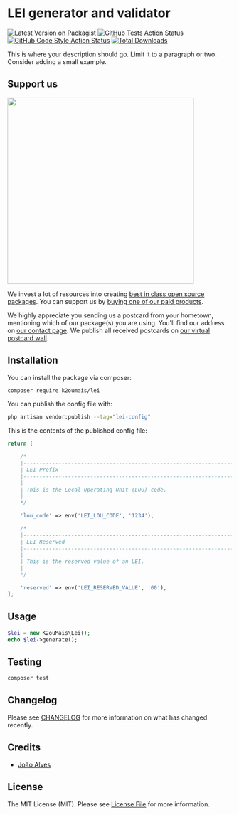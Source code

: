 # LEI generator and validator

[![Latest Version on Packagist](https://img.shields.io/packagist/v/k2oumais/lei.svg?style=flat-square)](https://packagist.org/packages/k2oumais/lei)
[![GitHub Tests Action Status](https://img.shields.io/github/actions/workflow/status/k2oumais/lei/run-tests.yml?branch=main&label=tests&style=flat-square)](https://github.com/k2oumais/lei/actions?query=workflow%3Arun-tests+branch%3Amain)
[![GitHub Code Style Action Status](https://img.shields.io/github/actions/workflow/status/k2oumais/lei/fix-php-code-style-issues.yml?branch=main&label=code%20style&style=flat-square)](https://github.com/k2oumais/lei/actions?query=workflow%3A"Fix+PHP+code+style+issues"+branch%3Amain)
[![Total Downloads](https://img.shields.io/packagist/dt/k2oumais/lei.svg?style=flat-square)](https://packagist.org/packages/k2oumais/lei)

This is where your description should go. Limit it to a paragraph or two. Consider adding a small example.

## Support us

[<img src="https://github-ads.s3.eu-central-1.amazonaws.com/lei.jpg?t=1" width="419px" />](https://spatie.be/github-ad-click/lei)

We invest a lot of resources into creating [best in class open source packages](https://spatie.be/open-source). You can support us by [buying one of our paid products](https://spatie.be/open-source/support-us).

We highly appreciate you sending us a postcard from your hometown, mentioning which of our package(s) you are using. You'll find our address on [our contact page](https://spatie.be/about-us). We publish all received postcards on [our virtual postcard wall](https://spatie.be/open-source/postcards).

## Installation

You can install the package via composer:

```bash
composer require k2oumais/lei
```

You can publish the config file with:

```bash
php artisan vendor:publish --tag="lei-config"
```

This is the contents of the published config file:

```php
return [

    /*
    |--------------------------------------------------------------------------
    | LEI Prefix
    |--------------------------------------------------------------------------
    |
    | This is the Local Operating Unit (LOU) code.
    |
    */

    'lou_code' => env('LEI_LOU_CODE', '1234'),

    /*
    |--------------------------------------------------------------------------
    | LEI Reserved
    |--------------------------------------------------------------------------
    |
    | This is the reserved value of an LEI.
    |
    */

    'reserved' => env('LEI_RESERVED_VALUE', '00'),
];
```

## Usage

```php
$lei = new K2ouMais\Lei();
echo $lei->generate();
```

## Testing

```bash
composer test
```

## Changelog

Please see [CHANGELOG](CHANGELOG.md) for more information on what has changed recently.

## Credits

- [João Alves](https://github.com/K2ouMais)

## License

The MIT License (MIT). Please see [License File](LICENSE.md) for more information.
